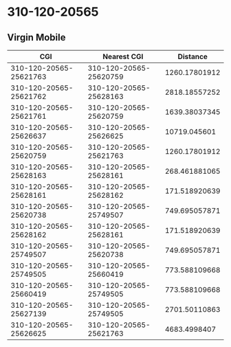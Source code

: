 # 310-120-20565
## Virgin Mobile


| CGI | Nearest CGI | Distance |
|-----|-------------|----------|
| 310-120-20565-25621763 | 310-120-20565-25620759 | 1260.17801912 |
| 310-120-20565-25621762 | 310-120-20565-25628163 | 2818.18557252 |
| 310-120-20565-25621761 | 310-120-20565-25620759 | 1639.38037345 |
| 310-120-20565-25626637 | 310-120-20565-25626625 | 10719.045601 |
| 310-120-20565-25620759 | 310-120-20565-25621763 | 1260.17801912 |
| 310-120-20565-25628163 | 310-120-20565-25628161 | 268.461881065 |
| 310-120-20565-25628161 | 310-120-20565-25628162 | 171.518920639 |
| 310-120-20565-25620738 | 310-120-20565-25749507 | 749.695057871 |
| 310-120-20565-25628162 | 310-120-20565-25628161 | 171.518920639 |
| 310-120-20565-25749507 | 310-120-20565-25620738 | 749.695057871 |
| 310-120-20565-25749505 | 310-120-20565-25660419 | 773.588109668 |
| 310-120-20565-25660419 | 310-120-20565-25749505 | 773.588109668 |
| 310-120-20565-25627139 | 310-120-20565-25749505 | 2701.50110863 |
| 310-120-20565-25626625 | 310-120-20565-25621763 | 4683.4998407 |
